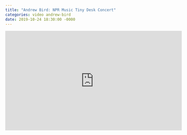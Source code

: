 ```yaml
---
title: "Andrew Bird: NPR Music Tiny Desk Concert"
categories: video andrew-bird
date: 2019-10-24 18:30:00 -0000
---
```

<div><iframe width="560" height="315" src="https://www.youtube-nocookie.com/embed/QGAzPtwUJJU" frameborder="0" allow="accelerometer; autoplay; encrypted-media; gyroscope; picture-in-picture" allowfullscreen></iframe></div>
